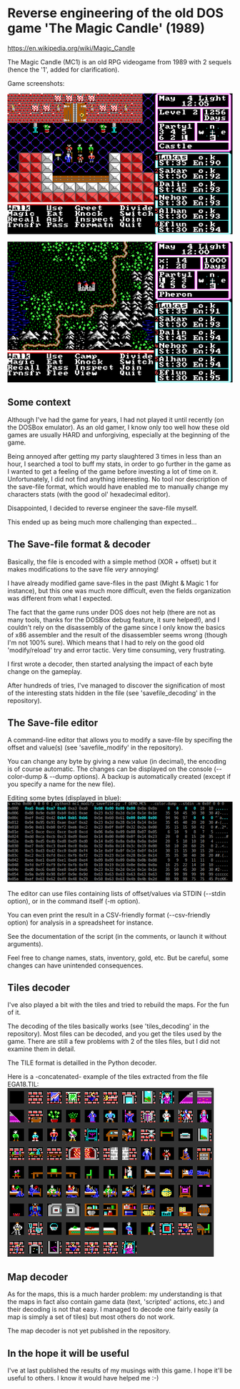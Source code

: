 Reverse engineering of the old DOS game 'The Magic Candle' (1989)
===============================================================

https://en.wikipedia.org/wiki/Magic_Candle

The Magic Candle (MC1) is an old RPG videogame from 1989 with 2 sequels (hence the '1', added for clarification).

Game screenshots:

![Castle map example](https://github.com/lglearn/magic-candle-1-reverse-eng/blob/master/mc1_map_castle.png "Castle screenshot")

![Outside map example](https://github.com/lglearn/magic-candle-1-reverse-eng/blob/master/mc1_map_outside.png "Map screenshot")

Some context
------------

Although I've had the game for years, I had not played it until recently (on the DOSBox emulator). As an old gamer, I know only too well how these old games are usually HARD and unforgiving, especially at the beginning of the game. 

Being annoyed after getting my party slaughtered 3 times in less than an hour, I searched a tool to buff my stats, in order to go further in the game as I wanted to get a feeling of the game before investing a lot of time on it. Unfortunately, I did not find anything interesting. No tool nor description of the save-file format, which would have enabled me to manually change my characters stats (with the good ol' hexadecimal editor).

Disappointed, I decided to reverse engineer the save-file myself.

This ended up as being much more challenging than expected...

The Save-file format & decoder
------------------------------

Basically, the file is encoded with a simple method (XOR <magic value> + offset) but it makes modifications to the save file _very_ annoying!

I have already modified game save-files in the past (Might & Magic 1 for instance), but this one was much more difficult, even the fields organization was different from what I expected.

The fact that the game runs under DOS does not help (there are not as many tools, thanks for the DOSBox debug feature, it sure helped!), and I couldn't rely on the disassembly of the game since I only know the basics of x86 assembler and the result of the disassembler seems wrong (though I'm not 100% sure). Which means that I had to rely on the good old 'modify/reload' try and error tactic. Very time consuming, very frustrating.

I first wrote a decoder, then started analysing the impact of each byte change on the gameplay.

After hundreds of tries, I've managed to discover the signification of most of the interesting stats hidden in the file (see 'savefile_decoding' in the repository).

The Save-file editor
--------------------

A command-line editor that allows you to modify a save-file by specifing the offset and value(s) (see 'savefile_modify' in the repository). 

You can change any byte by giving a new value (in decimal), the encoding is of course automatic. The changes can be displayed on the console (--color-dump & --dump options). A backup is automatically created (except if you specify a name for the new file).

Editing some bytes (displayed in blue):
![Save-file editor](https://github.com/lglearn/magic-candle-1-reverse-eng/blob/master/savefile_modify/modify_savefile_screenshot.png "Save-file editor screenshot")

The editor can use files containing lists of offset/values via STDIN (--stdin option), or in the command itself (-m option).

You can even print the result in a CSV-friendly format (--csv-friendly option) for analysis in a spreadsheet for instance.

See the documentation of the script (in the comments, or launch it without arguments).

Feel free to change names, stats, inventory, gold, etc. But be careful, some changes can have unintended consequences.

Tiles decoder
-------------

I've also played a bit with the tiles and tried to rebuild the maps. For the fun of it.

The decoding of the tiles basically works (see 'tiles_decoding' in the repository). Most files can be decoded, and you get the tiles used by the game. There are still a few problems with 2 of the tiles files, but I did not examine them in detail.

The TILE format is detailled in the Python decoder.

Here is a -concatenated- example of the tiles extracted from the file EGA18.TIL:
![Tiles example](https://github.com/lglearn/magic-candle-1-reverse-eng/blob/master/tiles_decoding/EGA18.TIL__extracted_tiles.png)

Map decoder
-----------

As for the maps, this is a much harder problem: my understanding is that the maps in fact also contain game data (text, 'scripted' actions, etc.) and their decoding is not that easy. I managed to decode one fairly easily (a map is simply a set of tiles) but most others do not work.

The map decoder is not yet published in the repository.

In the hope it will be useful
-----------------------------

I've at last published the results of my musings with this game. I hope it'll be useful to others. I know it would have helped me :-)

